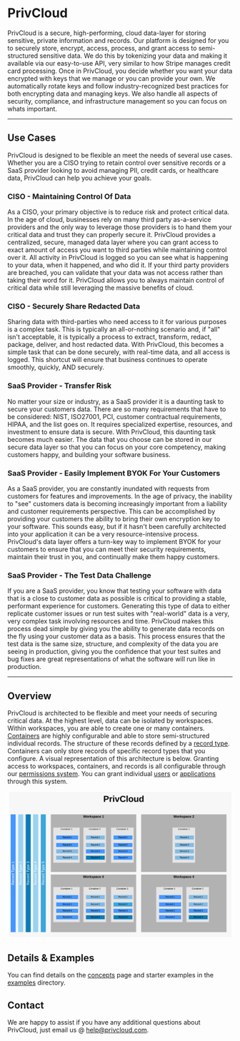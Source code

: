 # PrivCloud 
PrivCloud is a secure, high-performing, cloud data-layer for storing sensitive, private information and records. Our platform is designed 
for you to securely store, encrypt, access, process, and grant access to semi-structured sensitive data. We do this by tokenizing your 
data and making it available via our easy-to-use API, very similar to how Stripe manages credit card processing. Once in 
PrivCloud, you decide whether you want your data encrypted with keys that we manage or you can provide your own. We automatically
 rotate keys and follow industry-recognized best practices for both encrypting data and managing keys. We also handle all 
 aspects of security, compliance, and infrastructure management so you can focus on whats important.
 
---
 
## Use Cases
PrivCloud is designed to be flexible an meet the needs of several use cases. Whether you are a CISO trying to retain control 
over sensitive records or a SaaS provider looking to avoid managing PII, credit cards, or healthcare data, PrivCloud can 
help you achieve your goals.

### CISO - Maintaining Control Of Data
As a CISO, your primary objective is to reduce risk and protect critical data. In the age of cloud, businesses rely on 
many third party as-a-service providers and the only way to leverage those providers is to hand them your critical data 
and trust they can properly secure it. PrivCloud provides a centralized, secure, managed data layer where you can grant 
access to exact amount of access you want to third parties while maintaining control over it. All activity in PrivCloud is
 logged so you can see what is happening to your data, when it happened, and who did it. If your third party providers are 
 breached, you can validate that your data was not access rather than taking their word for it. PrivCloud allows you to 
 always maintain control of critical data while still leveraging the massive benefits of cloud.
 
### CISO - Securely Share Redacted Data
Sharing data with third-parties who need access to it for various purposes is a complex task. This is typically an all-or-nothing
scenario and, if "all" isn't acceptable, it is typically a process to extract, transform, redact, package, deliver, and host
redacted data. With PrivCloud, this becomes a simple task that can be done securely, with real-time data, and all access is 
logged. This shortcut will ensure that business continues to operate smoothly, quickly, AND securely. 

### SaaS Provider - Transfer Risk
No matter your size or industry, as a SaaS provider it is a daunting task to secure your customers data. There are so many requirements
 that have to be considered: NIST, ISO27001, PCI, customer contractual requirements, HIPAA, and the list goes on. It requires
 specialized expertise, resources, and investment to ensure data is secure. With PrivCloud, this daunting task becomes
 much easier. The data that you choose can be stored in our secure data layer so that you can focus on your core competency,
 making customers happy, and building your software business. 

### SaaS Provider - Easily Implement BYOK For Your Customers
As a SaaS provider, you are constantly inundated with requests from customers for features and improvements. In the age
 of privacy, the inability to "see" customers data is becoming increasingly important from a liability and customer requirements
 perspective. This can be accomplished by providing your customers the ability to bring their own encryption key to your 
 software. This sounds easy, but if it hasn't been carefully architected into your application it can be a very resource-intensive
 process. PrivCloud's data layer offers a turn-key way to implement BYOK for your customers  to ensure that you can meet
 their security requirements, maintain their trust in you, and continually make them happy customers.
 
 ### SaaS Provider - The Test Data Challenge
 If you are a SaaS provider, you know that testing your software with data that is a close to customer data as possible
 is critical to providing a stable, performant experience for customers. Generating this type of data to either replicate
 customer issues or run test suites with "real-world" data is a very, very complex task involving resources and time. PrivCloud
 makes this process dead simple by giving you the ability to generate data records on the fly using your customer data as a basis.
 This process ensures that the test data is the same size, structure, and complexity of the data you are seeing in production, 
 giving you the confidence that your test suites and bug fixes are great representations of what the software will run like
 in production. 
 

---

## Overview
PrivCloud is architected to be flexible and meet your needs of securing critical data. At the highest level, data can be 
 isolated by workspaces. Within workspaces, you are able to create one or many containers. [Containers](documentation/containers.md) 
 are highly configurable and able to store semi-structured individual records. The structure of these records defined by a 
 [record type](documentation/record-types.md). Containers can only store records of specific record types that you configure. 
 A visual representation of this architecture is below. Granting access to workspaces, containers, and records is all configurable
 through our [permissions system](documentation/permissions.md). You can grant individual [users](#users) or [applications](#applications) 
 through this system.

![PrivCloud Overview](images/privcloud_overview.png)


## Details & Examples
You can find details on the [concepts](documentation/concepts.md) page and starter examples in the [examples](examples) directory.

## Contact
We are happy to assist if you have any additional questions about PrivCloud, just email us @ <help@privcloud.com>.
